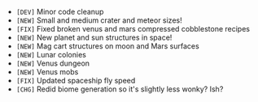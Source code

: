 - `[DEV]` Minor code cleanup
- `[NEW]` Small and medium crater and meteor sizes!
- `[FIX]` Fixed broken venus and mars compressed cobblestone recipes
- `[NEW]` New planet and sun structures in space!
- `[NEW]` Mag cart structures on moon and Mars surfaces
- `[NEW]` Lunar colonies
- `[NEW]` Venus dungeon
- `[NEW]` Venus mobs
- `[FIX]` Updated spaceship fly speed
- `[CHG]` Redid biome generation so it's slightly less wonky? Ish?